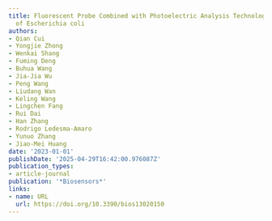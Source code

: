 ```yaml
---
title: Fluorescent Probe Combined with Photoelectric Analysis Technology for Detection
  of Escherichia coli
authors:
- Qian Cui
- Yongjie Zhong
- Wenkai Shang
- Fuming Deng
- Buhua Wang
- Jia‐Jia Wu
- Peng Wang
- Liudang Wan
- Keling Wang
- Lingchen Fang
- Rui Dai
- Han Zhang
- Rodrigo Ledesma‐Amaro
- Yunuo Zhang
- Jiao‐Mei Huang
date: '2023-01-01'
publishDate: '2025-04-29T16:42:00.976087Z'
publication_types:
- article-journal
publication: '*Biosensors*'
links:
- name: URL
  url: https://doi.org/10.3390/bios13020150
---
```

